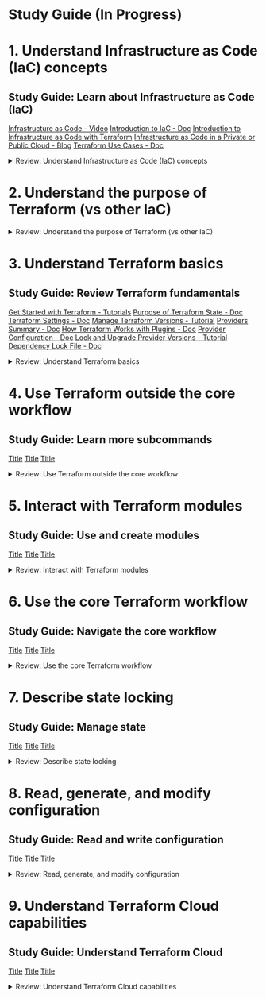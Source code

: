 # Study Guide (In Progress)


# 1. Understand Infrastructure as Code (IaC) concepts

## Study Guide: Learn about Infrastructure as Code (IaC)

[Infrastructure as Code - Video](https://www.hashicorp.com/resources/what-is-infrastructure-as-code)
[Introduction to IaC - Doc](https://developer.hashicorp.com/terraform/intro)
[Introduction to Infrastructure as Code with Terraform](https://developer.hashicorp.com/terraform/tutorials/aws-get-started/infrastructure-as-code)
[Infrastructure as Code in a Private or Public Cloud - Blog](https://www.hashicorp.com/blog/infrastructure-as-code-in-a-private-or-public-cloud)
[Terraform Use Cases - Doc](https://developer.hashicorp.com/terraform/intro/v1.1.x/use-cases)


<details><summary>Review: Understand Infrastructure as Code (IaC) concepts</summary>
<p>

### 1a. [Explain what IaC is](https://developer.hashicorp.com/terraform/tutorials/certification-003/associate-review-003#:~:text=1a-,Explain%20what%20IaC%20is,-What%20is%20Terraform)


IaC (Infrastructure as Code) - Managing infrastructure using code and configuration files. Enables automation, scalability, and collaboration. Provides consistency, reproducibility, and simplifies resource management.

### 1b. [Describe advantages of IaC patterns](https://developer.hashicorp.com/terraform/tutorials/certification-003/associate-review-003#:~:text=Describe%20advantages%20of%20IaC%20patterns)

Automation, Consistency, Scalability, Reproducibility, Collaboration, Testing and Validation, Auditing and Compliance, Rapid Deployment & Disaster Recovery

</p>
</details>

# 2. Understand the purpose of Terraform (vs other IaC)

<details><summary>Review: Understand the purpose of Terraform (vs other IaC)</summary>
<p>

### 2a.	[Explain multi-cloud and provider-agnostic benefits](https://developer.hashicorp.com/terraform/tutorials/certification-003/associate-review-003#:~:text=Explain%20multi%2Dcloud%20and%20provider%2Dagnostic%20benefits)

Terraform simplifies multi-cloud infrastructure management and orchestration, enabling fault-tolerance and consistent workflows across multiple cloud providers.

### 2b.	[Explain the benefits of state](https://developer.hashicorp.com/terraform/tutorials/certification-003/associate-review-003#:~:text=Explain%20the%20benefits%20of%20state)

- Mapping to the Real World: State allows Terraform to map configuration to actual resources, ensuring accurate representation and management.
- Metadata Tracking: State tracks resource dependencies and retains information about the order of destruction, enabling correct operation during resource deletion.
- Performance Optimization: State stores a cache of attribute values, improving performance by avoiding the need to query every resource on each run.
- Consistency in Teamwork: Remote state enables collaboration by ensuring that everyone works with the same state, allowing operations to be applied to the same resources.
- Syncing and Remote Locking: By using remote state, Terraform can prevent conflicts and ensure that each run begins with the most recent state, enhancing team coordination and avoiding accidental conflicts.

</p>
</details>

# 3. Understand Terraform basics

## Study Guide: Review Terraform fundamentals

[Get Started with Terraform - Tutorials](https://developer.hashicorp.com/terraform/tutorials/aws-get-started)
[Purpose of Terraform State - Doc](https://developer.hashicorp.com/terraform/language/v1.1.x/state/purpose)
[Terraform Settings - Doc](https://developer.hashicorp.com/terraform/language/v1.1.x/settings)
[Manage Terraform Versions - Tutorial](https://developer.hashicorp.com/terraform/tutorials/configuration-language/versions)
[Providers Summary - Doc](https://developer.hashicorp.com/terraform/language/v1.1.x/providers)
[How Terraform Works with Plugins - Doc](https://developer.hashicorp.com/terraform/plugin/how-terraform-works)
[Provider Configuration - Doc](https://developer.hashicorp.com/terraform/language/v1.1.x/providers/configuration)
[Lock and Upgrade Provider Versions - Tutorial](https://developer.hashicorp.com/terraform/tutorials/configuration-language/provider-versioning)
[Dependency Lock File - Doc](https://developer.hashicorp.com/terraform/language/v1.1.x/files/dependency-lock)


<details><summary>Review: Understand Terraform basics</summary>
<p>

### 3a.	[Install and version Terraform providers](https://developer.hashicorp.com/terraform/tutorials/certification-003/associate-review-003#:~:text=Install%20and%20version%20Terraform%20providers)

- Providers in Terraform enable interaction with various cloud providers and APIs.
- Provider configurations are defined in the root module of the Terraform configuration.
- Configuration arguments specific to each provider are specified within a provider block.
- Expressions can be used in configuration arguments, but only with values known before applying the configuration.
- Multiple configurations for the same provider can be defined using alias meta-argument, useful for targeting different regions or environments.
- Default provider configurations are used when the provider is not explicitly configured for a resource.
- References to alternate provider configurations are in the form <PROVIDER NAME>.<ALIAS>.
- Alternate provider configurations can be selected for resources and modules using the provider meta-argument.
- The version meta-argument for provider configurations is deprecated and should be declared in the required_providers block instead.


```bash
provider "google" {
  project = "acme-app"
  region  = "us-central1"
}

```


```bash
# The default provider configuration; resources that begin with `aws_` will use
# it as the default, and it can be referenced as `aws`.
provider "aws" {
  region = "us-east-1"
}

# Additional provider configuration for west coast region; resources can
# reference this as `aws.west`.
provider "aws" {
  alias  = "west"
  region = "us-west-2"
}

```

```bash
terraform {
  required_providers {
    mycloud = {
      source  = "mycorp/mycloud"
      version = "~> 1.0"
      configuration_aliases = [ mycloud.alternate ]
    }
  }
}

```

- The "terraform" block in Terraform configuration is used to configure Terraform's behavior.
- The block can contain settings related to Terraform Cloud, backend configuration, required Terraform version, provider requirements, experimental language -features, and provider metadata.
- The "required_version" setting specifies the version constraint for the Terraform CLI.
- The "required_providers" block specifies the providers required by the module, including version constraints and source addresses.
- Experimental language features can be enabled using the "experiments" argument.
- Provider metadata can be passed using the "provider_meta" block.
- Care should be taken when using experimental features in production modules.

```bash
terraform {
  required_providers {
    aws = {
      version = ">= 2.7.0"
      source = "hashicorp/aws"
    }
  }
}

```

```bash
terraform {
  experiments = [example]
}

```

Terraform configurations can have external dependencies: providers and modules.
Dependency lock file (.terraform.lock.hcl) tracks provider dependencies.
Lock file is created and updated automatically by Terraform during 'terraform init'.
Lock file ensures consistent selection of provider versions.
Changes to lock file should be reviewed and committed to version control.
Checksum verification ensures package integrity.
Trust on first use approach for new providers.
Lock file changes can occur when adding new provider dependencies.

### 3b.	[Describe plugin-based architecture](https://developer.hashicorp.com/terraform/tutorials/certification-003/associate-review-003#:~:text=Describe%20plugin%2Dbased%20architecture)



### 3c.	[Write Terraform configuration using multiple providers](https://developer.hashicorp.com/terraform/tutorials/certification-003/associate-review-003#:~:text=Write%20Terraform%20configuration%20using%20multiple%20providers)

### 3d.	[Describe how Terraform finds and fetches providers](https://developer.hashicorp.com/terraform/tutorials/certification-003/associate-review-003#:~:text=Describe%20how%20Terraform%20finds%20and%20fetches%20providers)

```bash

```

</p>
</details>

# 4. Use Terraform outside the core workflow

## Study Guide: Learn more subcommands

[Title]()
[Title]()
[Title]()

<details><summary>Review: Use Terraform outside the core workflow</summary>
<p>

```bash

```

### 4a.	[Describe when to use terraform import to import existing infrastructure into your Terraform state](https://developer.hashicorp.com/terraform/tutorials/certification-003/associate-review-003#:~:text=Describe%20when%20to%20use%20terraform%20import%20to%20import%20existing%20infrastructure%20into%20your%20Terraform%20state)

### 4b.	[Use terraform state to view Terraform state](https://developer.hashicorp.com/terraform/tutorials/certification-003/associate-review-003#:~:text=Use%20terraform%20state%20to%20view%20Terraform%20state)

### 4c.	[Describe when to enable verbose logging and what the outcome/value is](https://developer.hashicorp.com/terraform/tutorials/certification-003/associate-review-003#:~:text=Describe%20when%20to%20enable%20verbose%20logging%20and%20what%20the%20outcome/value%20is)

</p>
</details>

# 5. Interact with Terraform modules

## Study Guide: Use and create modules

[Title]()
[Title]()
[Title]()

<details><summary>Review: Interact with Terraform modules</summary>
<p>

```bash

```
### 5a.	[Contrast and use different module source options including the public Terraform Registry](https://developer.hashicorp.com/terraform/tutorials/certification-003/associate-review-003#:~:text=Contrast%20and%20use%20different%20module%20source%20options%20including%20the%20public%20Terraform%20Registry)

### 5b.	[Interact with module inputs and outputs](https://developer.hashicorp.com/terraform/tutorials/certification-003/associate-review-003#:~:text=Interact%20with%20module%20inputs%20and%20outputs)

### 5c.	[Describe variable scope within modules/child modules](https://developer.hashicorp.com/terraform/tutorials/certification-003/associate-review-003#:~:text=Describe%20variable%20scope%20within%20modules/child%20modules)

### 5d.	[Set module version](https://developer.hashicorp.com/terraform/tutorials/certification-003/associate-review-003#:~:text=5d-,Set%20module%20version,-Module%20Versions)



</p>
</details>

# 6. Use the core Terraform workflow

## Study Guide: Navigate the core workflow

[Title]()
[Title]()
[Title]()

<details><summary>Review: Use the core Terraform workflow</summary>
<p>

```bash

```

### 6a. [Describe Terraform workflow ( Write -> Plan -> Create )	](https://developer.hashicorp.com/terraform/tutorials/certification-003/associate-review-003#:~:text=Describe%20Terraform%20workflow%20(%20Write%20%2D%3E%20Plan%20%2D%3E%20Create%20))

### 6b. [Initialize a Terraform working directory (terraform init)	](https://developer.hashicorp.com/terraform/tutorials/certification-003/associate-review-003#:~:text=Initialize%20a%20Terraform%20working%20directory%20(terraform%20init))

### 6c. [Validate a Terraform configuration (terraform validate)	](https://developer.hashicorp.com/terraform/tutorials/certification-003/associate-review-003#:~:text=Validate%20a%20Terraform%20configuration%20(terraform%20validate))

### 6d. [Generate and review an execution plan for Terraform (terraform plan)	 ](https://developer.hashicorp.com/terraform/tutorials/certification-003/associate-review-003#:~:text=Generate%20and%20review%20an%20execution%20plan%20for%20Terraform%20(terraform%20plan))

### 6e. [Execute changes to infrastructure with Terraform (terraform apply)	](https://developer.hashicorp.com/terraform/tutorials/certification-003/associate-review-003#:~:text=Execute%20changes%20to%20infrastructure%20with%20Terraform%20(terraform%20apply))

### 6f. [Destroy Terraform managed infrastructure (terraform destroy)	](https://developer.hashicorp.com/terraform/tutorials/certification-003/associate-review-003#:~:text=Destroy%20Terraform%20managed%20infrastructure%20(terraform%20destroy))

### 6g. [Apply formatting and style adjustments to a configuration (terraform fmt)	](https://developer.hashicorp.com/terraform/tutorials/certification-003/associate-review-003#:~:text=Apply%20formatting%20and%20style%20adjustments%20to%20a%20configuration%20(terraform%20fmt))


</p>
</details>


# 7. Describe state locking

## Study Guide: Manage state

[Title]()
[Title]()
[Title]()

<details><summary>Review: Describe state locking</summary>
<p>

```bash

```
### 7a. [Describe default local backend	](https://developer.hashicorp.com/terraform/tutorials/certification-003/associate-review-003#:~:text=Describe%20default%20local%20backend)

### 7b. [Describe state locking		](https://developer.hashicorp.com/terraform/tutorials/certification-003/associate-review-003#:~:text=Describe%20state%20locking)

### 7c. [Handle backend and cloud integration authentication methods	](https://developer.hashicorp.com/terraform/tutorials/certification-003/associate-review-003#:~:text=Handle%20backend%20and%20cloud%20integration%20authentication%20methods)

### 7d. [Differentiate remote state back end options](https://developer.hashicorp.com/terraform/tutorials/certification-003/associate-review-003#:~:text=Differentiate%20remote%20state%20back%20end%20options)

### 7e. [Manage resource drift and Terraform state](https://developer.hashicorp.com/terraform/tutorials/certification-003/associate-review-003#:~:text=Manage%20resource%20drift%20and%20Terraform%20state)

### 7f. [Describe backend block and cloud integration in configuration](https://developer.hashicorp.com/terraform/tutorials/certification-003/associate-review-003#:~:text=Describe%20backend%20block%20and%20cloud%20integration%20in%20configuration)

### 7g. [Understand secret management in state files](https://developer.hashicorp.com/terraform/tutorials/certification-003/associate-review-003#:~:text=Understand%20secret%20management%20in%20state%20files)

</p>
</details>

# 8. Read, generate, and modify configuration

## Study Guide: Read and write configuration

[Title]()
[Title]()
[Title]()

<details><summary>Review: Read, generate, and modify configuration</summary>
<p>

```bash

```
### 8a. [Demonstrate use of variables and outputs](https://developer.hashicorp.com/terraform/tutorials/certification-003/associate-review-003#:~:text=Demonstrate%20use%20of%20variables%20and%20outputs)

### 8b. [Describe secure secret injection best practice](https://developer.hashicorp.com/terraform/tutorials/certification-003/associate-review-003#:~:text=Describe%20secure%20secret%20injection%20best%20practice)

### 8c. [Understand the use of collection and structural types](https://developer.hashicorp.com/terraform/tutorials/certification-003/associate-review-003#:~:text=Understand%20the%20use%20of%20collection%20and%20structural%20types)

### 8d. [Create and differentiate resource and data configuration](https://developer.hashicorp.com/terraform/tutorials/certification-003/associate-review-003#:~:text=Create%20and%20differentiate%20resource%20and%20data%20configuration)

### 8e. [Use resource addressing and resource parameters to connect resources together](https://developer.hashicorp.com/terraform/tutorials/certification-003/associate-review-003#:~:text=Use%20resource%20addressing%20and%20resource%20parameters%20to%20connect%20resources%20together)

### 8f. [Use HCL and Terraform functions to write configuration](https://developer.hashicorp.com/terraform/tutorials/certification-003/associate-review-003#:~:text=Use%20HCL%20and%20Terraform%20functions%20to%20write%20configuration)

### 8g. [Describe built-in dependency management (order of execution based)](https://developer.hashicorp.com/terraform/tutorials/certification-003/associate-review-003#:~:text=Describe%20built%2Din%20dependency%20management%20(order%20of%20execution%20based))

</p>
</details>

# 9. Understand Terraform Cloud capabilities

## Study Guide: Understand Terraform Cloud

[Title]()
[Title]()
[Title]()

<details><summary>Review: Understand Terraform Cloud capabilities</summary>
<p>

```bash

```

### 9a. [Explain how Terraform Cloud helps to manage infrastructure](https://developer.hashicorp.com/terraform/tutorials/certification-003/associate-review-003#:~:text=Explain%20how%20Terraform%20Cloud%20helps%20to%20manage%20infrastructure) 

### 9b. [Describe how Terraform Cloud enables collaboration and governance](https://developer.hashicorp.com/terraform/tutorials/certification-003/associate-review-003#:~:text=Describe%20how%20Terraform%20Cloud%20enables%20collaboration%20and%20governance)

</p>
</details> 
